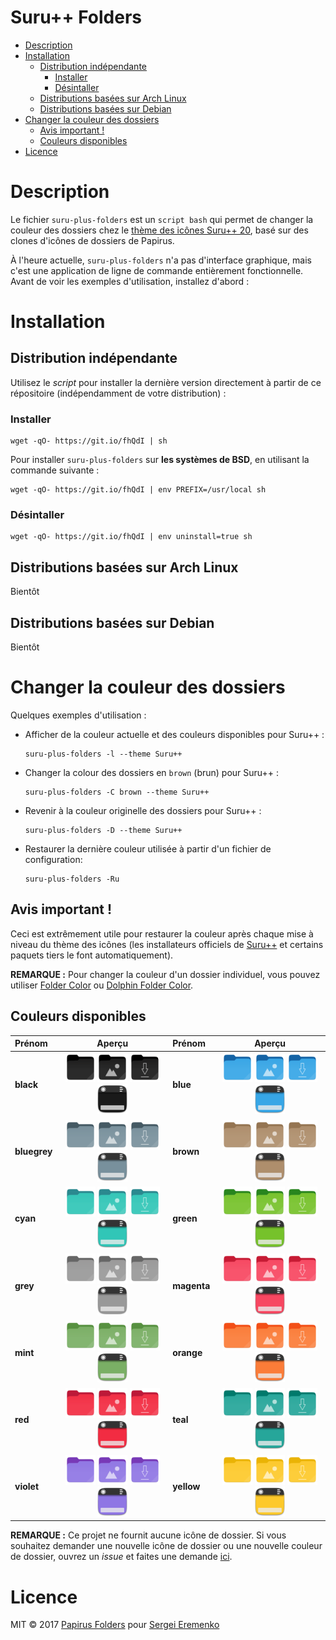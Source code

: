 <h1>Suru++ Folders</h1>

- [Description](#description)
- [Installation](#installation)
  - [Distribution indépendante](#distribution-ind%C3%A9pendante)
    - [Installer](#installer)
    - [Désintaller](#d%C3%A9sintaller)
  - [Distributions basées sur Arch Linux](#distributions-bas%C3%A9es-sur-arch-linux)
  - [Distributions basées sur Debian](#distributions-bas%C3%A9es-sur-debian)
- [Changer la couleur des dossiers](#changer-la-couleur-des-dossiers)
  - [Avis important !](#avis-important)
  - [Couleurs disponibles](#couleurs-disponibles)
- [Licence](#licence)

# Description

Le fichier `suru-plus-folders` est un `script bash` qui permet de changer la couleur des dossiers chez le [thème des icônes Suru++ 20](https://github.com/gusbemacbe/suru-plus), basé sur des clones d'icônes de dossiers de Papirus.

À l'heure actuelle, `suru-plus-folders` n'a pas d'interface graphique, mais c'est une application de ligne de commande entièrement fonctionnelle. Avant de voir les exemples d'utilisation, installez d'abord :

# Installation

## Distribution indépendante

Utilisez le *script* pour installer la dernière version directement à partir de ce répositoire (indépendamment de votre distribution) :

### Installer

```
wget -qO- https://git.io/fhQdI | sh
```

Pour installer `suru-plus-folders` sur **les systèmes de BSD**, en utilisant la commande suivante :

```
wget -qO- https://git.io/fhQdI | env PREFIX=/usr/local sh
```

### Désintaller

```
wget -qO- https://git.io/fhQdI | env uninstall=true sh
```

## Distributions basées sur Arch Linux

Bientôt

## Distributions basées sur Debian

Bientôt

# Changer la couleur des dossiers

Quelques exemples d'utilisation :

- Afficher de la couleur actuelle et des couleurs disponibles pour Suru++ :
    ```
    suru-plus-folders -l --theme Suru++
    ```
- Changer la colour des dossiers en `brown` (brun) pour Suru++ :
    ```
    suru-plus-folders -C brown --theme Suru++
    ```
- Revenir à la couleur originelle des dossiers pour Suru++ :
    ```
    suru-plus-folders -D --theme Suru++
    ```
- Restaurer la dernière couleur utilisée à partir d'un fichier de configuration:
    ```
    suru-plus-folders -Ru
    ```

## Avis important !

Ceci est extrêmement utile pour restaurer la couleur après chaque mise à niveau du thème des icônes (les installateurs officiels de [Suru++](https://github.com/gusbemacbe/suru-plus) et certains paquets tiers le font automatiquement).

**REMARQUE :** Pour changer la couleur d'un dossier individuel, vous pouvez utiliser [Folder Color](http://foldercolor.tuxfamily.org) ou [Dolphin Folder Color](https://github.com/audoban/dolphin-folder-color).

## Couleurs disponibles 

<table>
    <thead>
        <tr>
            <th style="text-align:left">Prénom</th>
            <th style="text-align:center">Aperçu</th>
            <th style="text-align:left">Prénom</th>
            <th style="text-align:center">Aperçu</th>
        </tr>
    </thead>
    <tbody>
        <tr>
            <td style="text-align:left"><strong>black</strong></td>
            <td style="text-align:center">
              <img src="/images/folder-black.svg" height="48px" width="48px" alt="folder-black">
              <img src="/images/folder-black-pictures.svg" height="48px" width="48px" alt="folder-black-pictures"> 
              <img src="/images/folder-black-download.svg" height="48px" width="48px" alt="folder-black-download">
              <img src="/images/user-black-desktop.svg" height="48px" width="48px" alt="user-black-desktop">
            </td>
            <td style="text-align:left"><strong>blue</strong></td>
            <td style="text-align:center">
              <img src="/images/folder-blue.svg" height="48px" width="48px" alt="folder-blue"> 
              <img src="/images/folder-blue-pictures.svg" height="48px" width="48px" alt="folder-blue-pictures"> 
              <img src="/images/folder-blue-download.svg" height="48px" width="48px" alt="folder-blue-download">
              <img src="/images/user-blue-desktop.svg" height="48px" width="48px" alt="user-blue-desktop">
            </td>
        </tr>
        <tr>
            <td style="text-align:left"><strong>bluegrey</strong></td>
            <td style="text-align:center">
              <img src="/images/folder-bluegrey.svg" height="48px" width="48px" alt="folder-bluegrey"> 
              <img src="/images/folder-bluegrey-pictures.svg" height="48px" width="48px" alt="folder-bluegrey-piuserctures"> 
              <img src="/images/folder-bluegrey-download.svg" height="48px" width="48px" alt="folder-bluegrey-download">
              <img src="/images/user-bluegrey-desktop.svg" height="48px" width="48px" alt="user-bluegrey-desktop">
            </td>
            <td style="text-align:left"><strong>brown</strong></td>
            <td style="text-align:center">
              <img src="/images/folder-brown.svg" height="48px" width="48px" alt="folder-brown"> 
              <img src="/images/folder-brown-pictures.svg" height="48px" width="48px" alt="folder-brown-pictures"> 
              <img src="/images/folder-brown-download.svg" height="48px" width="48px" alt="folder-brown-download">
              <img src="/images/user-brown-desktop.svg" height="48px" width="48px" alt="user-brown-desktop">
            </td>
        </tr>
        <tr>
            <td style="text-align:left"><strong>cyan</strong></td>
            <td style="text-align:center">
              <img src="/images/folder-cyan.svg" height="48px" width="48px" alt="folder-cyan"> 
              <img src="/images/folder-cyan-pictures.svg" height="48px" width="48px" alt="folder-cyan-pictures"> 
              <img src="/images/folder-cyan-download.svg" height="48px" width="48px" alt="folder-cyan-download">
              <img src="/images/user-cyan-desktop.svg" height="48px" width="48px" alt="user-cyan-desktop">
            </td>
            <td style="text-align:left"><strong>green</strong></td>
            <td style="text-align:center">
              <img src="/images/folder-green.svg" height="48px" width="48px" alt="folder-green"> 
              <img src="/images/folder-green-pictures.svg" height="48px" width="48px" alt="folder-green-pictures"> 
              <img src="/images/folder-green-download.svg" height="48px" width="48px" alt="folder-green-download">
              <img src="/images/user-green-desktop.svg" height="48px" width="48px" alt="user-green-desktop">
            </td>
        </tr>
        <tr>
            <td style="text-align:left"><strong>grey</strong></td>
            <td style="text-align:center">
              <img src="/images/folder-grey.svg" height="48px" width="48px" alt="folder-grey"> 
              <img src="/images/folder-grey-pictures.svg" height="48px" width="48px" alt="folder-grey-pictures"> 
              <img src="/images/folder-grey-download.svg" height="48px" width="48px" alt="folder-grey-download">
              <img src="/images/user-grey-desktop.svg" height="48px" width="48px" alt="user-grey-desktop">
            </td>
            <td style="text-align:left"><strong>magenta</strong></td>
            <td style="text-align:center">
              <img src="/images/folder-magenta.svg" height="48px" width="48px" alt="folder-magenta"> 
              <img src="/images/folder-magenta-pictures.svg" height="48px" width="48px" alt="folder-magenta-pictures"> 
              <img src="/images/folder-magenta-download.svg" height="48px" width="48px" alt="folder-magenta-download">
              <img src="/images/user-magenta-desktop.svg" height="48px" width="48px" alt="user-magenta-desktop">
            </td>
        </tr>
        <tr>
            <td style="text-align:left"><strong>mint</strong></td>
            <td style="text-align:center">
              <img src="/images/folder-mint.svg" height="48px" width="48px" alt="folder-mint"> 
              <img src="/images/folder-mint-pictures.svg" height="48px" width="48px" alt="folder-mint-pictures"> 
              <img src="/images/folder-mint-download.svg" height="48px" width="48px" alt="folder-mint-download">
              <img src="/images/user-mint-desktop.svg" height="48px" width="48px" alt="user-mint-desktop">
            </td>
            <td style="text-align:left"><strong>orange</strong></td>
            <td style="text-align:center">
              <img src="/images/folder-orange.svg" height="48px" width="48px" alt="folder-orange"> 
              <img src="/images/folder-orange-pictures.svg" height="48px" width="48px" alt="folder-orange-pictures"> 
              <img src="/images/folder-orange-download.svg" height="48px" width="48px" alt="folder-orange-download">
              <img src="/images/user-orange-desktop.svg" height="48px" width="48px" alt="user-orange-desktop">
            </td>
        </tr>
        <tr>
            <td style="text-align:left"><strong>red</strong></td>
            <td style="text-align:center">
            <img src="/images/folder-red.svg" height="48px" width="48px" alt="folder-red"> 
              <img src="/images/folder-red-pictures.svg" height="48px" width="48px" alt="folder-red-pictures"> 
              <img src="/images/folder-red-download.svg" height="48px" width="48px" alt="folder-red-download">
              <img src="/images/user-red-desktop.svg" height="48px" width="48px" alt="user-red-desktop">
            </td>
            <td style="text-align:left"><strong>teal</strong></td>
            <td style="text-align:center">
              <img src="/images/folder-teal.svg" height="48px" width="48px" alt="folder-teal"> 
              <img src="/images/folder-teal-pictures.svg" height="48px" width="48px" alt="folder-teal-pictures"> 
              <img src="/images/folder-teal-download.svg" height="48px" width="48px" alt="folder-teal-download">
              <img src="/images/user-teal-desktop.svg" height="48px" width="48px" alt="user-teal-desktop">
            </td>
        </tr>
        <tr>
            <td style="text-align:left"><strong>violet</strong></td>
            <td style="text-align:center">
              <img src="/images/folder-violet.svg" height="48px" width="48px" alt="folder-violet"> 
              <img src="/images/folder-violet-pictures.svg" height="48px" width="48px" alt="folder-violet-pictures"> 
              <img src="/images/folder-violet-download.svg" height="48px" width="48px" alt="folder-violet-download">
              <img src="/images/user-violet-desktop.svg" height="48px" width="48px" alt="user-violet-desktop">
            </td>
            <td style="text-align:left"><strong>yellow</strong></td>
            <td style="text-align:center">
              <img src="/images/folder-yellow.svg" height="48px" width="48px" alt="folder-yellow"> 
              <img src="/images/folder-yellow-pictures.svg" height="48px" width="48px" alt="folder-yellow-pictures"> 
              <img src="/images/folder-yellow-download.svg" height="48px" width="48px" alt="folder-yellow-download">
              <img src="/images/user-yellow-desktop.svg" height="48px" width="48px" alt="user-yellow-desktop">
            </td>
        </tr>
    </tbody>
</table>

**REMARQUE :** Ce projet ne fournit aucune icône de dossier. Si vous souhaitez demander une nouvelle icône de dossier ou une nouvelle couleur de dossier, ouvrez un *issue* et faites une demande [ici](https://github.com/gusbemacbe/suru-plus/issues/new).

# Licence

MIT © 2017 [Papirus Folders](https://github.com/PapirusDevelopmentTeam/papirus-folders) pour [Sergei Eremenko](https://github.com/SmartFinn)
